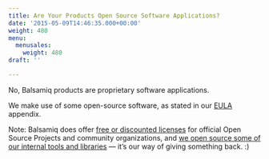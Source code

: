 ```yaml
---
title: Are Your Products Open Source Software Applications?
date: '2015-05-09T14:46:35.000+00:00'
weight: 480
menu:
  menusales:
    weight: 480
draft: ''

---
```


No, Balsamiq products are proprietary software applications.

We make use of some open-source software, as stated in our [EULA](https://balsamiq.com/eulas) appendix.

Note: Balsamiq does offer [free or discounted licenses](https://balsamiq.com/free) for official Open Source Projects and community organizations, and [we open source some of our internal tools and libraries](/resources/opensourcecontributions/) — it’s our way of giving something back. :)
